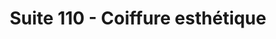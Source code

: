 ---
title: "Suite 110 - Coiffure esthétique"
url: /vaudreuil-dorion/suite-110-coiffure-esthetique/
shop: Friseur
---